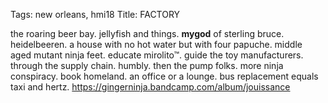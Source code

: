 Tags: new orleans, hmi18
Title: FACTORY
  
the roaring beer bay. jellyfish and things. **mygod** of sterling bruce. heidelbeeren. a house with no hot water but with four papuche. middle aged mutant ninja feet. educate mirolito™. guide the toy manufacturers. through the supply chain. humbly. then the pump folks. more ninja conspiracy. book homeland. an office or a lounge. bus replacement equals taxi and hertz.
<https://gingerninja.bandcamp.com/album/jouissance>